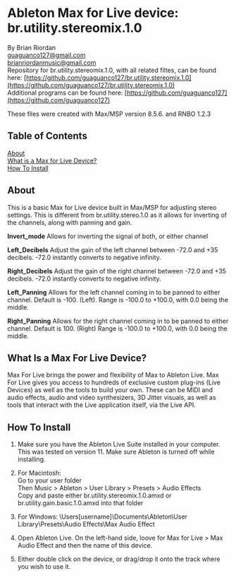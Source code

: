 # Ableton Max for Live device: br.utility.stereomix.1.0  
   
By Brian Riordan  
[guaguanco127@gmail.com](mailto:guaguanco127@gmail.com)  
[brianriordanmusic@gmail.com](mailto:brianriordanmusic@gmail.com)  
Repository for br.utility.stereomix.1.0, with all related filtes, can be found here: [https://github.com/guaguanco127/br.utility.stereomix.1.0](https://github.com/guaguanco127/br.utility.stereomix.1.0)  
Additional programs can be found here: [https://github.com/guaguanco127](https://github.com/guaguanco127)

These files were created with Max/MSP version 8.5.6. and RNBO 1.2.3

## Table of Contents 

[About](#About)  
[What is a Max for Live Device?](#M4L)  
[How To Install](#Install)  

## <a name="About"></a>About

This is a basic Max for Live device built in Max/MSP for adjusting stereo settings. This is different from br.utility.stereo.1.0 as it allows for inverting of the channels, along with panning and gain.
  
**Invert_mode** Allows for inverting the signal of both, or either channel

**Left_Decibels** Adjust the gain of the left channel between -72.0 and +35 decibels. -72.0 instantly converts to negative infinity. 

**Right_Decibels** Adjust the gain of the right channel between -72.0 and +35 decibels. -72.0 instantly converts to negative infinity. 

**Left_Panning** Allows for the left channel coming in to be panned to either channel. Default is -100. (Left). Range is -100.0 to +100.0, with 0.0 being the middle.  

**Right_Panning** Allows for the right channel coming in to be panned to either channel. Default is 100. (Right) Range is -100.0 to +100.0, with 0.0 being the middle.  


## <a name="M4L"></a>What Is a Max For Live Device?

Max For Live brings the power and flexibility of Max to Ableton Live. Max For Live gives you access to hundreds of exclusive custom plug-ins (Live Devices) as well as the tools to build your own. These can be MIDI and audio effects, audio and video synthesizers, 3D Jitter visuals, as well as tools that interact with the Live application itself, via the Live API.

## <a name="Install"></a>How To Install

1. Make sure you have the Ableton Live Suite installed in your computer. This was tested on version 11. Make sure Ableton is turned off while installing. 

2. For Macintosh:  
Go to your user folder  
Then Music > Ableton > User Library > Presets > Audio Effects  
Copy and paste either br.utility.stereomix.1.0.amxd or br.utility.gain.basic.1.0.amxd into that folder

3. For Windows: \Users\[username]\Documents\Ableton\User Library\Presets\Audio Effects\Max Audio Effect  
  
4. Open Ableton Live. On the left-hand side, loove for Max for Live > Max Audio Effect and then the name of this device.

5. Either double click on the device, or drag/drop it onto the track where you wish to use it.  
    



 





